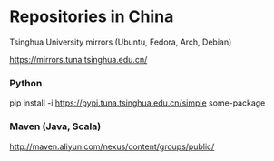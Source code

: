 # Repositories in China

Tsinghua University mirrors (Ubuntu, Fedora, Arch, Debian)

https://mirrors.tuna.tsinghua.edu.cn/


### Python
pip install -i https://pypi.tuna.tsinghua.edu.cn/simple some-package

### Maven (Java, Scala)
http://maven.aliyun.com/nexus/content/groups/public/

